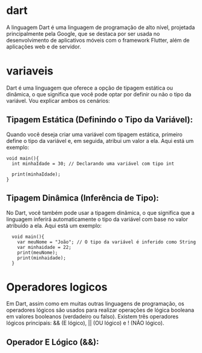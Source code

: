 # dart
A linguagem Dart é uma linguagem de programação de alto nível, projetada principalmente pela Google, que se destaca por ser usada no desenvolvimento de aplicativos móveis com o framework Flutter, além de aplicações web e de servidor. 

# variaveis

Dart é uma linguagem que oferece a opção de tipagem estática ou dinâmica, o que significa que você pode optar por definir ou não o tipo da variável. Vou explicar ambos os cenários:

## Tipagem Estática (Definindo o Tipo da Variável): 
Quando você deseja criar uma variável com tipagem estática, primeiro define o tipo da variável e, em seguida, atribui um valor a ela. Aqui está um exemplo:


    void main(){
      int minhaIdade = 30; // Declarando uma variável com tipo int
     
      print(minhaIdade);
    }


## Tipagem Dinâmica (Inferência de Tipo): 
No Dart, você também pode usar a tipagem dinâmica, o que significa que a linguagem inferirá automaticamente o tipo da variável com base no valor atribuído a ela. Aqui está um exemplo:

      void main(){
        var meuNome = "João"; // O tipo da variável é inferido como String
        var minhaidade = 22;
        print(meuNome);
        print(minhaidade);
      }
      
# Operadores logicos

Em Dart, assim como em muitas outras linguagens de programação, os operadores lógicos são usados para realizar operações de lógica booleana em valores booleanos (verdadeiro ou falso). Existem três operadores lógicos principais: && (E lógico), || (OU lógico) e ! (NÃO lógico). 

## Operador E Lógico (&&):

